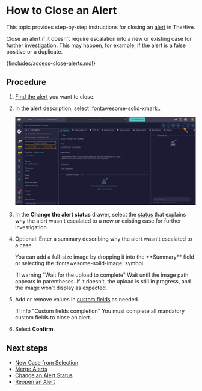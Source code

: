 # How to Close an Alert

This topic provides step-by-step instructions for closing an [alert](about-alerts.md) in TheHive.

Close an alert if it doesn't require escalation into a new or existing case for further investigation. This may happen, for example, if the alert is a false positive or a duplicate.

{!includes/access-close-alerts.md!}

<h2>Procedure</h2>

1. [Find the alert](../alerts/search-for-alerts/find-an-alert.md) you want to close.

2. In the alert description, select :fontawesome-solid-xmark:.

    ![Close an alert](../../../images/user-guides/analyst-corner/alerts/close-an-alert.png)

3. In the **Change the alert status** drawer, select the [status](../../../administration/status/about-statuses.md) that explains why the alert wasn't escalated to a new or existing case for further investigation.

4. Optional: Enter a summary describing why the alert wasn't escalated to a case.

    <!-- md:version 5.5 --> You can add a full-size image by dropping it into the **Summary** field or selecting the :fontawesome-solid-image: symbol.

    !!! warning "Wait for the upload to complete"
        Wait until the image path appears in parentheses. If it doesn’t, the upload is still in progress, and the image won’t display as expected.

5. Add or remove values in [custom fields](../../../administration/custom-fields/about-custom-fields.md) as needed. 

    !!! info "Custom fields completion"
        You must complete all mandatory custom fields to close an alert.

6. Select **Confirm**.

<h2>Next steps</h2>

* [New Case from Selection](../alerts/alerts-description/new-case-from-selection.md)
* [Merge Alerts](../alerts/alerts-description/merge-alerts.md)
* [Change an Alert Status](change-status-alert.md)
* [Reopen an Alert](reopen-an-alert.md)